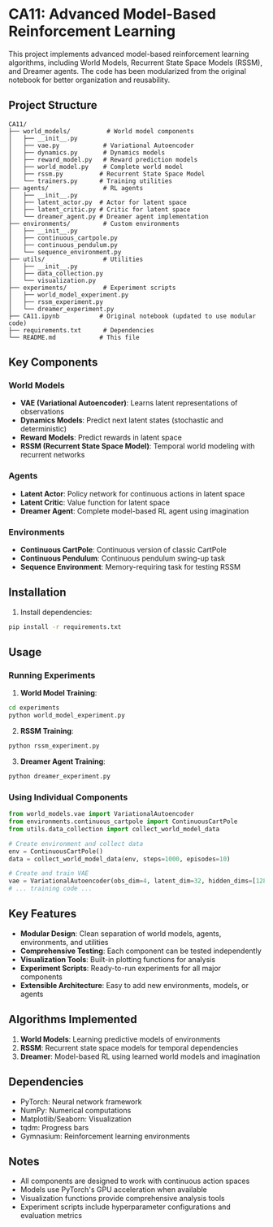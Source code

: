 # CA11: Advanced Model-Based Reinforcement Learning

This project implements advanced model-based reinforcement learning algorithms, including World Models, Recurrent State Space Models (RSSM), and Dreamer agents. The code has been modularized from the original notebook for better organization and reusability.

## Project Structure

```
CA11/
├── world_models/          # World model components
│   ├── __init__.py
│   ├── vae.py            # Variational Autoencoder
│   ├── dynamics.py       # Dynamics models
│   ├── reward_model.py   # Reward prediction models
│   ├── world_model.py    # Complete world model
│   ├── rssm.py          # Recurrent State Space Model
│   └── trainers.py      # Training utilities
├── agents/               # RL agents
│   ├── __init__.py
│   ├── latent_actor.py  # Actor for latent space
│   ├── latent_critic.py # Critic for latent space
│   └── dreamer_agent.py # Dreamer agent implementation
├── environments/         # Custom environments
│   ├── __init__.py
│   ├── continuous_cartpole.py
│   ├── continuous_pendulum.py
│   └── sequence_environment.py
├── utils/                # Utilities
│   ├── __init__.py
│   ├── data_collection.py
│   └── visualization.py
├── experiments/          # Experiment scripts
│   ├── world_model_experiment.py
│   ├── rssm_experiment.py
│   └── dreamer_experiment.py
├── CA11.ipynb           # Original notebook (updated to use modular code)
├── requirements.txt      # Dependencies
└── README.md            # This file
```

## Key Components

### World Models

- **VAE (Variational Autoencoder)**: Learns latent representations of observations
- **Dynamics Models**: Predict next latent states (stochastic and deterministic)
- **Reward Models**: Predict rewards in latent space
- **RSSM (Recurrent State Space Model)**: Temporal world modeling with recurrent networks

### Agents

- **Latent Actor**: Policy network for continuous actions in latent space
- **Latent Critic**: Value function for latent space
- **Dreamer Agent**: Complete model-based RL agent using imagination

### Environments

- **Continuous CartPole**: Continuous version of classic CartPole
- **Continuous Pendulum**: Continuous pendulum swing-up task
- **Sequence Environment**: Memory-requiring task for testing RSSM

## Installation

1. Install dependencies:

```bash
pip install -r requirements.txt
```

## Usage

### Running Experiments

1. **World Model Training**:

```bash
cd experiments
python world_model_experiment.py
```

2. **RSSM Training**:

```bash
python rssm_experiment.py
```

3. **Dreamer Agent Training**:

```bash
python dreamer_experiment.py
```

### Using Individual Components

```python
from world_models.vae import VariationalAutoencoder
from environments.continuous_cartpole import ContinuousCartPole
from utils.data_collection import collect_world_model_data

# Create environment and collect data
env = ContinuousCartPole()
data = collect_world_model_data(env, steps=1000, episodes=10)

# Create and train VAE
vae = VariationalAutoencoder(obs_dim=4, latent_dim=32, hidden_dims=[128, 64])
# ... training code ...
```

## Key Features

- **Modular Design**: Clean separation of world models, agents, environments, and utilities
- **Comprehensive Testing**: Each component can be tested independently
- **Visualization Tools**: Built-in plotting functions for analysis
- **Experiment Scripts**: Ready-to-run experiments for all major components
- **Extensible Architecture**: Easy to add new environments, models, or agents

## Algorithms Implemented

1. **World Models**: Learning predictive models of environments
2. **RSSM**: Recurrent state space models for temporal dependencies
3. **Dreamer**: Model-based RL using learned world models and imagination

## Dependencies

- PyTorch: Neural network framework
- NumPy: Numerical computations
- Matplotlib/Seaborn: Visualization
- tqdm: Progress bars
- Gymnasium: Reinforcement learning environments

## Notes

- All components are designed to work with continuous action spaces
- Models use PyTorch's GPU acceleration when available
- Visualization functions provide comprehensive analysis tools
- Experiment scripts include hyperparameter configurations and evaluation metrics
